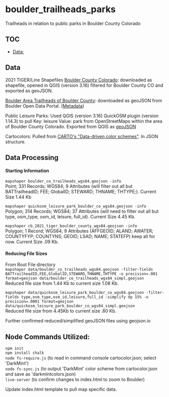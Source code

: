 # boulder_trailheads_parks
Trailheads in relation to public parks in Boulder County Colorado

## TOC
- [Data:](#Data:)

## Data
 2021 TIGER/Line Shapefiles
 [Boulder County Colorado](https://www.census.gov/cgi-bin/geo/shapefiles/index.php?year=2021&layergroup=County+Subdivisions): downloaded as shapefile, opened in QGIS (version 3.16) filtered for Boulder County CO and exported as geoJSON.  

[Boulder Area Trailheads of Boulder County](https://opendata-bouldercounty.hub.arcgis.com/datasets/bouldercounty::boulder-area-trailheads/about):
downloaded as geoJSON from Boulder Open Data Portal. ([Metadata](https://www.arcgis.com/sharing/rest/content/items/3a950053bbef46c6a3c2abe3aceee3de/info/metadata/metadata.xml?format=default&output=html))  

Public Leisure Parks: Used QGIS (version 3.16) QuickOSM plugin (version 1.14.3) to pull Key: leisure Value: park from OpenStreetMaps within the area of Boulder County Colorado. Exported from QGIS as [geoJSON](data/boulder_co_trailheads_wgs84.geojson)

Cartocolors: Pulled from [CARTO's "Data-driven color schemes"](https://carto.com/carto-colors/). In JSON structure.

## Data Processing

#### Starting Information
`mapshaper boulder_co_trailheads_wgs84.geojson -info`  
Point; 331 Records; WGS84; 9 Attributes (will filter out all but BATTrailheadID; FEE; GlobalID; STEWARD; THNAME; THTYPE;). Current Size 1.44 Kb

`mapshaper quickosm_leisure_park_boulder_co_wgs84.geojson -info`
Polygon; 314 Records; WGS84; 37 Attributes (will need to filter out all but type, osm_type, osm_id, leisure, full_id). Current Size  4.45 Kb.

`mapshaper cb_2021_tiger_boulder_county_wgs84.geojson -info`  
Polygon; 1 Record; WGS84; 9 Attributes (AFFGEOID; ALAND; AWATER; COUNTYFYP; COUNTYNS; GEOID; LSAD; NAME; STATEFP) keep all for now. Current Size .09 Kb.

#### Reducing File Sizes
From Root File directory  
`mapshaper data/boulder_co_trailheads_wgs84.geojson -filter-fields BATTrailheadID,FEE,GlobalID,STEWARD,THNAME,THTYPE -o precision=.001 format=geojson data/boulder_co_trailheads_wgs84_simpl.geojson`  
Reduced file size from 1.44 Kb to current size 1.08 Kb.

`mapshaper data/quickosm_leisure_park_boulder_co_wgs84.geojson -filter-fields type,osm_type,osm_id,leisure,full_id -simplify dp 15% -o precision=.0001 format=geojson data/quickosm_leisure_park_boulder_co_wgs84_simpl.geojson`  
Reduced file size from 4.45Kb to current size .80 Kb.

Further confirmed reduced/simplified geoJSON files using geojson.io

## Node Commands Utilized:
`npm init`  
`npm install chalk`  
`node fs-require.js` (to read in command console cartocolor.json; select 'DarkMint')  
`node fs-sync.js` (to output 'DarkMint' color scheme from cartocolor.json and save as 'darkmintcolors.json)  
`live-server` (to confirm changes to index.html to zoom to Boulder)  

Update index.html template to pull map specific data.
